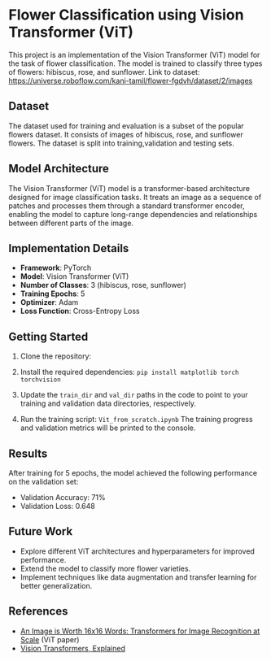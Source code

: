 # Flower Classification using Vision Transformer (ViT)

This project is an implementation of the Vision Transformer (ViT) model for the task of flower classification. The model is trained to classify three types of flowers: hibiscus, rose, and sunflower.
Link to dataset: https://universe.roboflow.com/kani-tamil/flower-fgdvh/dataset/2/images

## Dataset

The dataset used for training and evaluation is a subset of the popular flowers dataset. It consists of images of hibiscus, rose, and sunflower flowers. The dataset is split into training,validation and testing sets.

## Model Architecture

The Vision Transformer (ViT) model is a transformer-based architecture designed for image classification tasks. It treats an image as a sequence of patches and processes them through a standard transformer encoder, enabling the model to capture long-range dependencies and relationships between different parts of the image.

## Implementation Details

- **Framework**: PyTorch
- **Model**: Vision Transformer (ViT)
- **Number of Classes**: 3 (hibiscus, rose, sunflower)
- **Training Epochs**: 5
- **Optimizer**: Adam
- **Loss Function**: Cross-Entropy Loss

## Getting Started

1. Clone the repository:
  
2. Install the required dependencies:
   `pip install matplotlib torch torchvision`
3. Update the `train_dir` and `val_dir` paths in the code to point to your training and validation data directories, respectively.

4. Run the training script:
    `Vit_from_scratch.ipynb`
The training progress and validation metrics will be printed to the console.

## Results

After training for 5 epochs, the model achieved the following performance on the validation set:

- Validation Accuracy: 71%
- Validation Loss: 0.648

## Future Work

- Explore different ViT architectures and hyperparameters for improved performance.
- Extend the model to classify more flower varieties.
- Implement techniques like data augmentation and transfer learning for better generalization.

## References

- [An Image is Worth 16x16 Words: Transformers for Image Recognition at Scale](https://arxiv.org/abs/2010.11929) (ViT paper)
- [Vision Transformers, Explained](https://towardsdatascience.com/vision-transformers-explained-a9d07147e4c8)

